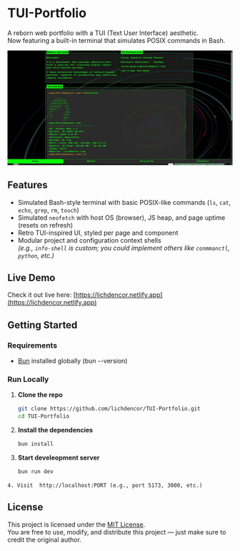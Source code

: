 # TUI-Portfolio

A reborn web portfolio with a TUI (Text User Interface) aesthetic.  
Now featuring a built-in terminal that simulates POSIX commands in Bash.

![screenshot](./public/images/web-portfolio.jpeg)

## Features

- Simulated Bash-style terminal with basic POSIX-like commands (`ls`, `cat`, `echo`, `grep`, `rm`, `touch`)
- Simulated `neofetch` with host OS (browser), JS heap, and page uptime (resets on refresh)
- Retro TUI-inspired UI, styled per page and component
- Modular project and configuration context shells  
  _(e.g., `info-shell` is custom; you could implement others like `conmmanctl`, `python`, etc.)_

## Live Demo

Check it out live here: [https://lichdencor.netlify.app](https://lichdencor.netlify.app)

## Getting Started

### Requirements

- [Bun](https://bun.sh/) installed globally (bun --version)

### Run Locally

1. **Clone the repo**

   ```bash
   git clone https://github.com/lichdencor/TUI-Portfolio.git
   cd TUI-Portfolio
   ```

2. **Install the dependencies**

   ```bash
   bun install
   ```

3. **Start develeopment server**

   ```bash
   bun run dev

```
4. Visit  http://localhost:PORT (e.g., port 5173, 3000, etc.)
```

## License

This project is licensed under the [MIT License](./LICENSE).  
You are free to use, modify, and distribute this project — just make sure to credit the original author.
